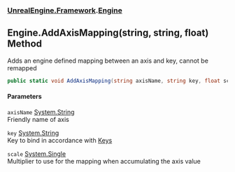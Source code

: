### [UnrealEngine.Framework](./UnrealEngine-Framework.md 'UnrealEngine.Framework').[Engine](./UnrealEngine-Framework-Engine.md 'UnrealEngine.Framework.Engine')
## Engine.AddAxisMapping(string, string, float) Method
Adds an engine defined mapping between an axis and key, cannot be remapped  
```csharp
public static void AddAxisMapping(string axisName, string key, float scale=1f);
```
#### Parameters
<a name='UnrealEngine-Framework-Engine-AddAxisMapping(string_string_float)-axisName'></a>
`axisName` [System.String](https://docs.microsoft.com/en-us/dotnet/api/System.String 'System.String')  
Friendly name of axis  
  
<a name='UnrealEngine-Framework-Engine-AddAxisMapping(string_string_float)-key'></a>
`key` [System.String](https://docs.microsoft.com/en-us/dotnet/api/System.String 'System.String')  
Key to bind in accordance with [Keys](./UnrealEngine-Framework-Keys.md 'UnrealEngine.Framework.Keys')  
  
<a name='UnrealEngine-Framework-Engine-AddAxisMapping(string_string_float)-scale'></a>
`scale` [System.Single](https://docs.microsoft.com/en-us/dotnet/api/System.Single 'System.Single')  
Multiplier to use for the mapping when accumulating the axis value  
  
